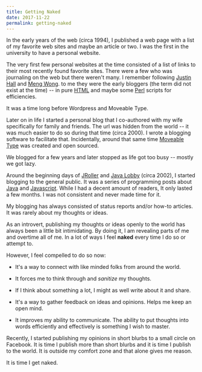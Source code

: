 ```yaml
---
title: Getting Naked
date: 2017-11-22
permalink: getting-naked
---
```


In the early years of the web (circa 1994), I published a web page with a list of my favorite web sites and maybe an article or two. I was the first in the university to have a personal website.

The very first few personal websites at the time consisted of a list of links to their most recently found favorite sites. There were a few who was journaling on the web but there weren't many. I remember following [Justin Hall](https://en.wikipedia.org/wiki/Justin_Hall)  and [Meng Wong](https://en.wikipedia.org/wiki/Meng_Weng_Wong). to me they were the early bloggers (the term did not exist at the time) -- in pure [HTML](https://www.w3schools.com/html/html_intro.asp) and maybe some [Perl](https://www.perl.org/) scripts for efficiencies.

It was a time long before Wordpress and Moveable Type.

Later on in life I started a personal blog that I co-authored with my wife specifically for family and friends. The url was hidden from the world -- it was much easier to do so during that time (circa 2000). I wrote a blogging software to facilitate that. Incidentally, around that same time [Moveable Type](https://www.movabletype.org) was created and open sourced.

We blogged for a few years and later stopped as life got too busy -- mostly we got lazy.

Around the beginning days of [JRoller](https://en.wikipedia.org/wiki/Apache_Roller) and [Java Lobby](https://www.javalobby.org/about.jsp) (circa 2002), I started blogging to the general public. It was a series of programming posts about [Java](https://java.com/en/download/faq/whatis_java.xml) and [Javascript](https://en.wikipedia.org/wiki/JavaScript). While I had a decent amount of readers, It only lasted a few months. I was not consistent and never made time for it.

My blogging has always consisted of status reports and/or how-to articles. It was rarely about my thoughts or ideas.

As an introvert, publishing my thoughts or ideas openly to the world has always been a little bit intimidating. By doing it, I am revealing parts of me and overtime all of me. In a lot of ways I feel **naked** every time I do so or attempt to.

However, I feel compelled to do so now:
- It's a way to connect with like minded folks from around the world.

- It forces me to think through and _sanitize_ my thoughts.

- If I think about something a lot, I might as well write about it and share.

- It's a way to gather feedback on ideas and opinions. Helps me keep an open mind.

- It improves my ability to communicate. The ability to put thoughts into words efficiently and effectively is something I wish to master.

Recently, I started publishing my opinions in short blurbs to a small circle on Facebook. It is time I publish more than short blurbs and it is time I publish to the world. It is outside my comfort zone and that alone gives me reason.

It is time I get naked.
